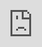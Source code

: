```yaml
---
layout: post
title:  "Как подружить онлайн рекламу с потребителями"
name: "Как онлайн рекламу подружить с потребителями"
description: " "
date:   2019-10-01
last_modified_at: 2019-10-01
categories: мнение
permalink: "/test/"
tags: "управление маркетолог"
image: /images/tizer-58.jpg
keywords: "маркетинг реклама интернет"
---
```


<noindex>
<p>Рекламу в&nbsp;интернете маркетологи преподносят как благо. Просто управлять, легко измерять. Объявления показываются с&nbsp;учетом действий пользователя и&nbsp;поэтому&nbsp;— считается&nbsp;— человек видит только полезную рекламу. Предполагается, все должны быть довольны. Но&nbsp;это не&nbsp;так. </p>
<p>Популярность блокировщиков рекламы растет (<a href="https://bartoshevich.by/mnenie/sem-tendencij-marketinga/#1">данные Adobe и&nbsp;PageFair</a>, <a href="https://adindex.ru/news/researches/2019/09/19/275603.phtml" target="_blank" rel="noopener">данные Deloitte</a>). Система сбора личной информации, которая лежит в&nbsp;основе персонализированной рекламы, не&nbsp;нравится (<a href="https://www.ama.org/marketing-news/reassuring-consumers-on-the-use-of-their-data/" target="_blank" rel="noopener">исследование Ryerson University</a>). Из-за скандалов, связанных с&nbsp;рекламистами, люди стали меньше делиться информацией в&nbsp;сети (<a href="https://marketingland.com/most-consumers-believe-online-privacy-is-impossible-survey-finds-263538" target="_blank" rel="noopener">исследование FigLeaf</a>) и&nbsp;в&nbsp;принципе могут отказаться от&nbsp;участия в&nbsp;маркетинговых активностях, где нужно предоставить сведения о&nbsp;себе. То, что создавалось для роста эффективности интернет-маркетинга, может ее&nbsp;и&nbsp;похоронить. Давайте разбираться, как подружить онлайн рекламу с&nbsp;потребителями. </p>

<nav class="toc">
<ul>
		  <li>
		    <a href="#1">
		      <span class="tocnumber">1 </span>Основания для блокировки рекламы
		    </a>
		  </li>
		  <li class="level2">
		    <a href="#1.1">
		      <span class="tocnumber">1.1 </span>Рекламные сети плодят некачественные сайты
		    </a>
		  </li>
			<li class="level2">
		    <a href="#1.2">
		      <span class="tocnumber">1.2 </span>Реклама в&nbsp;интернете&nbsp;— это система слежки 
		    </a>
		  </li>
		  <li class="level2">
		    <a href="#1.3">
		      <span class="tocnumber">1.3 </span>Рекламные агентства поощряют интернет зависимость
		    </a>
		  </li>
			<li>
			 <a href="#2">
				 <span class="tocnumber">2 </span>Причины не&nbsp;доверять гугл, яндексу, фейсбук и&nbsp;пр. 
			 </a>
		 </li>
		 <li>
			<a href="#3">
				<span class="tocnumber">3 </span>Что делать предприятиям
			</a>
		</li>
</ul>
</nav>



<h2 id="1">Основания для блокировки рекламы </h2>
<p>Есть пользователи, которые убеждены, что блокировать рекламу в&nbsp;интернете необходимо. И&nbsp;вот их&nbsp;основные доводы. </p>

<h3 id="1.1" >Рекламные сети плодят некачественные сайты </h3>
<p>Пользователей завлекают контентом, чтобы показывать рекламные объявления. Хороших статей мало. Авторов, готовых вкладываться в&nbsp;содержание, немного. Но&nbsp;желание получить поток посетителей есть. Что&nbsp;же делают? Например, публикуют непроверенную, а&nbsp;иногда и&nbsp;придуманную информацию на&nbsp;популярные темы.</p>
<p>Одна ситуация, когда вы&nbsp;попробовали приготовить блюда по&nbsp;рецепту из&nbsp;интернета и&nbsp;оказалось, что дозировка в&nbsp;рецепте указана неправильно. Другая&nbsp;— если неправильная информация помещена на&nbsp;ресурсы, касающихся здоровья детей. И&nbsp;при этом владельцев не&nbsp;беспокоит, насколько правдивы сведения, лишь&nbsp;бы читали. </p>
<p>Рекламодатели часто не&nbsp;знают, где будет показано их&nbsp;объявление. Но&nbsp;рекламные площадки могут сознательно выбирать сомнительные порталы из-за высокого трафика (<a href="https://adindex.ru/news/researches/2019/09/23/275673.phtml" target="_blank" rel="noopener">исследование GDI</a>). Тем самым они их&nbsp;спонсируют и&nbsp;развивают. </p>
<div class="with-side">
<p>Если пользователи начнут жестко блокировать онлайн рекламу, поток некачественных ресурсов постепенно сократится. </p>
<div class="side">
<p>Дополнение Firefox для блокировки рекламы&nbsp;— <a href="https://addons.mozilla.org/ru/firefox/addon/ublock-origin/" target="_blank" rel="noopener">uBlock Origin</a></p>
</div></div>

<h3 id="1.2">Реклама в&nbsp;интернете&nbsp;— это система слежки </h3>
<p>Гугл, Фейсбук, Яндекс&nbsp;— я&nbsp;воспринимаю прежде всего как рекламные агентства. Их&nbsp;бизнес-модель предполагает постоянный поиск психологических триггеров, которые увеличивают вероятность клика на&nbsp;объявления. Поэтому агентства собирают всю информацию о&nbsp;пользователях, которую могут достать. Сайты, которые открывали, приложения, которыми пользуетесь, места, которые посетили, лайки, клики, письма, покупки, круг друзей и&nbsp;многое другое&nbsp;— все анализируется и&nbsp;используется для профилирования вас. Агентства знают о&nbsp;вас больше, чем вы&nbsp;сами о&nbsp;себе. </p>

<div class="with-side markedfield">
<p>Представьте, что вы&nbsp;написали письмо и&nbsp;несете его не&nbsp;на&nbsp;почту, а&nbsp;в&nbsp;местное рекламное агентство. Просите отправить по&nbsp;указанному на&nbsp;конверте адресу. Сотрудники агентства соглашаются с&nbsp;одним условием&nbsp;— они прочтут все, что вы&nbsp;написали. И&nbsp;вы&nbsp;«Ну&nbsp;раз здесь такие правила, тогда&nbsp;да, я&nbsp;согласен (согласна)». Глупо? Но&nbsp;так происходит, когда вы&nbsp;регистрируетесь в&nbsp;гмейл или яндекс.почте. </p>
<div class="side">
<p>Почта, которая не&nbsp;шпионит&nbsp;— <a href="https://ref.fm/u21890208" target="_blank" rel="noopener">FastMail</a>, <a href="https://protonmail.com/" target="_blank" rel="noopener">ProtonMail</a>, <a href="https://tutanota.com/ru/" target="_blank" rel="noopener">Tutanota</a></p>
</div></div>
<p></p>
<p><b>Что плохого в&nbsp;сборе информации о&nbsp;пользователях? </b></p>
<p>Вы&nbsp;не&nbsp;контролируете, кто и&nbsp;что знает о&nbsp;вас. Здесь можно рассказать о&nbsp;Cambridge Analytica, но&nbsp;я&nbsp;приведу свежие примеры:</p>
<ul> 
	<li>Специалисты Privacy International выяснили, что <a href="https://privacyinternational.org/long-read/3196/no-bodys-business-mine-how-menstruation-apps-are-sharing-your-data" target="_blank" rel="noopener">Facebook собирает данные приложений для отслеживания менструального цикла</a> и&nbsp;привязывает их&nbsp;к&nbsp;ID&nbsp;пользователей. Пол, настроение, нюансы сексуальной жизни, личные заметки и&nbsp;прочее&nbsp;— все в&nbsp;распоряжении социальной сети. При этом в&nbsp;политике конфиденциальности приложений нет адекватного и&nbsp;понятного объяснения, какая информация собирается и&nbsp;кому передается. </li>
	<li>Исследователи обнаружили, что <a href="https://privacyinternational.org/long-read/3194/privacy-international-study-shows-your-mental-health-sale" target="_blank" rel="noopener">Гугл, Фейсбук и&nbsp;Амазон собирает информацию о&nbsp;прохождении психологических онлайн тестов</a> и&nbsp;— очевидно&nbsp;— привязывает их&nbsp;к&nbsp;рекламному ID&nbsp;пользователя. И&nbsp;это без ведома участников тестирования. </li>
	<li>65% опрошенных американцев понятия не&nbsp;имеют, какие бренды и&nbsp;как используют их&nbsp;личные данные (<a href="https://www.helpnetsecurity.com/2019/07/22/brands-using-consumer-data/" target="_blank" rel="noopener">исследование Acquia</a>). </li>
 </ul>
<p>Роман Джорджа Оруэлла «1984» связывают с&nbsp;описанием тоталитарного общества. В&nbsp;книге люди знают, что в&nbsp;любой момент за&nbsp;ними могут наблюдать. Это пугает автора романа. И&nbsp;это&nbsp;то, что происходит сейчас. Капитализм создает систему, которую описал Оруэлл. Опросы в&nbsp;США и&nbsp;Великобритании уже выявили установку, что <a href="https://marketingland.com/most-consumers-believe-online-privacy-is-impossible-survey-finds-263538" target="_blank" rel="noopener">сохранить приватность в&nbsp;сети невозможно</a>. Люди изначально предполагают, что за&nbsp;ними смотрят, чтобы они ни&nbsp;делали онлайн. </p>


<div class="video"><iframe src="https://embed.ted.com/talks/glenn_greenwald_why_privacy_matters" width="854" height="480" style="position:absolute;left:0;top:0;width:100%;height:100%" frameborder="0" scrolling="no" allowfullscreen></iframe></div>

<p class="videoname"> Гленн Гринвальд рассказывает, почему приватность имеет значение даже для тех, кому нечего скрывать. (англ., русские субтитры) </p>

<div class="with-side">
<p>Результат слежки&nbsp;— не&nbsp;только персонализированные рекламные объявления, но&nbsp;и&nbsp;таргетированная подача информации. Ответ на&nbsp;поисковые запросы формируются в&nbsp;зависимости от&nbsp;того, кто спрашивает. Поисковики предлагают&nbsp;то, что по&nbsp;их&nbsp;мнению понравится пользователю. Глава Совета директоров Google&nbsp;— Эрик Шмидт&nbsp;— такой подход сформулировал так: «Людям будет очень сложно увидеть или приобрести что-то, что так или иначе не&nbsp;было под них подобрано.»</p>
<div class="side">
<p>Поисковая система, которая не&nbsp;отслеживает пользователей&nbsp;— <a href="https://duckduckgo.com/" target="_blank" rel="noopener">DuckDuckGo</a></p>
</div></div>
<p>Возьмем запрос «Лукашенко». У&nbsp;одного на&nbsp;первых местах в&nbsp;поисковой выдаче будут новости Белта, у&nbsp;второго&nbsp;— «Хартии97». Человек даже не&nbsp;поймет, что что-то было вырезано, что он&nbsp;смотрит в&nbsp;кривое зеркало. Следствие&nbsp;— общество разделяется на&nbsp;малые группы, у&nbsp;каждой из&nbsp;которых своя, отличная от&nbsp;других картина мира. Не&nbsp;будет единой коммуникационной платформы. Атеист Белинский и&nbsp;христианин Гоголь находились в&nbsp;одном культурном поле, потому переписка между ними была возможна. Наблюдаю, как люди противоположных взглядов постепенно утрачивают способность к&nbsp;диалогу. </p>

<div class="video"><iframe src="https://embed.ted.com/talks/eli_pariser_beware_online_filter_bubbles" width="854" height="480" style="position:absolute;left:0;top:0;width:100%;height:100%" frameborder="0" scrolling="no" allowfullscreen></iframe></div>


<p class="videoname"> Эли Паризер показывает, насколько губительна практика, когда что кому положено знать решают поисковики. (англ., русские субтитры) </p>
<h3 id="1.3">Рекламные агентства поощряют интернет зависимость</h3>
<p>Гугл, Яндекс, Фейсбук и&nbsp;другие агентства хотят, чтобы человек как можно дольше находился онлайн, чтобы они больше о&nbsp;нем узнавали и&nbsp;показывали больше рекламы. Маркетологи, которые постоянно рекомендуют учитывать ценности пользователя, в&nbsp;данном случае действуют им&nbsp;вопреки. «Пусть человек оставит свои интересы и&nbsp;потребности, но&nbsp;останется с&nbsp;их&nbsp;сервисом». Их&nbsp;цель&nbsp;— создать нечто, что надолго привлечет внимание к&nbsp;дисплею. </p>
<p>Летом 2019 американский сенатор Джош Хоули предложил <a href="https://www.hawley.senate.gov/sites/default/files/2019-07/Social-Media-Addiction-Reduction-Technology-Act.pdf" target="_blank" rel="noopener">законопроект Social Media Addiction Reduction Technology Act (SMART)</a>, в&nbsp;котором потребовал от&nbsp;IT-компаний перестать «эксплуатировать человеческую психологию». По&nbsp;его мнению, IT-компании используют ряд приемов, которые способствуют развитию онлайн зависимости. К&nbsp;таким приемам сенатор отнес:</p>
<ul> 
	<li>невозможность долистать до&nbsp;конца ленту публикаций;</li>
	<li>избыточное количество информации;</li>
	<li>награды за&nbsp;активность и&nbsp;вовлеченность;</li>
	<li>автоматическое воспроизведения музыки и&nbsp;видеороликов.</li>
 </ul>
<p>Поскольку Гугл не&nbsp;убрал автопроизведение в&nbsp;Ютуб, делаю вывод, что законопроект пока не&nbsp;принят. Но&nbsp;обозначенные вопросы практики беспокоят не&nbsp;только сенатора. В&nbsp;качестве примера&nbsp;— выступление Тристана Харриса на&nbsp;TED, где он&nbsp;показывает, как соцсети навязывают пользователю свой график использования интернета. </p>


<div class="video"><iframe src="https://embed.ted.com/talks/tristan_harris_the_manipulative_tricks_tech_companies_use_to_capture_your_attention" width="854" height="480" style="position:absolute;left:0;top:0;width:100%;height:100%" frameborder="0" scrolling="no" allowfullscreen></iframe></div>
<p class="videoname">Тристан Харрис: «Как компании контролируют умы людей» (англ., русские субтитры) </p>


<h2 id="2"> Причины не&nbsp;доверять гугл, яндексу, фейсбук и&nbsp;пр.  </h2>
<p>В&nbsp;долгосрочным периоде от&nbsp;сотрудничества с&nbsp;рекламным агентством (Гугл, Яндекс, Фейсбук и&nbsp;пр.) выигрывает только агентство. О&nbsp;win-win отношениях речь не&nbsp;идет. Агентства напоминают мне казино. Едва&nbsp;ли игрок назовет казино своим партнером. </p>

<div class="with-side markedfield">
<p>Яндекс, например, продает информацию о&nbsp;посетителях сайта конкурентам. Убедитесь самостоятельно. В&nbsp;браузере в&nbsp;режиме «инкогнито» откройте Яндекс.Погоду. В&nbsp;другой вкладке откройте сайт компании Х.&nbsp;Важно: на&nbsp;сайте&nbsp;Х должна быть установлена Яндекс.Метрика, а&nbsp;конкуренты&nbsp;Х должны рекламироваться в&nbsp;Яндексе. Через несколько минут Яндекс поменяет баннеры на&nbsp;первой вкладке на&nbsp;рекламу конкурентов Х. </p>
<p>Представьте, что вы&nbsp;передали аутсорсинговой компании список людей, которые заинтересовались вашей продукцией. Компания&nbsp;же переслала список вашим конкурентам и&nbsp;даже помогла связаться с&nbsp;людьми из&nbsp;списка. Это&nbsp;то, что делает Яндекс. </p>
<div class="side">
<p>Альтернативы Analytics и&nbsp;Метрики&nbsp;— 
	<a href="https://clicky.com/" target="_blank" rel="noopener">clicky.com</a>,
	<a href="https://matomo.org/" target="_blank" rel="noopener">matomo.org</a> 
</p>
</div></div>
<p></p>
<p>Рекламным онлайн агентствам удалось навязать свое понимание маркетинга. Вместо развития бренда компании начинают играть в&nbsp;«No&nbsp;name». Например, я&nbsp;консультант по&nbsp;маркетингу. И&nbsp;мне советуют по&nbsp;этому запросу рекламироваться. Т.е. стать и&nbsp;развиваться как «No&nbsp;name». Я&nbsp;же вижу задачу, чтобы человек набирал в&nbsp;поиске не&nbsp;«консультант по&nbsp;маркетингу», а&nbsp;«что думает Дмитрий Бартошевич по&nbsp;вопросу такому-то».</p>
<p>Но&nbsp;допустим, я&nbsp;принимаю правила игры. Пока цена рекламы меньше прибыли, привлеченной от&nbsp;новых клиентов, буду продолжать платить за&nbsp;объявления. Представим, появляется еще десять игроков и&nbsp;мы&nbsp;начинаем конкурировать за&nbsp;рекламные места. В&nbsp;ходе аукциона стоимость размещения растет. Наступит момент, когда для кого-то прибыль окажется меньше стоимости рекламы, и&nbsp;они откажутся от&nbsp;контекста. Количество игроков уменьшится&nbsp;— стоимость рекламы снизится. Весь этот процесс может сопровождаться десятками выступлений, на&nbsp;которых расскажут про танцы с&nbsp;бубном над рекламными задачами. По&nbsp;факту&nbsp;же&nbsp;— зарабатывает рекламное агентство, а&nbsp;остальные инвестируют в&nbsp;то, чтобы и&nbsp;дальше присутствовать на&nbsp;рынке «No&nbsp;name».</p>
<p>Стремление быть представленным в&nbsp;интернете стало автономным и&nbsp;воспринимается компаниями как конечная самодостаточная цель. «Но&nbsp;зачем я&nbsp;клиенту в&nbsp;сети?» «Зачем пользователю заходить на&nbsp;мой сайт, отказываясь от&nbsp;других online и&nbsp;offline альтернатив?» Маркетологи&nbsp;же обсуждают не&nbsp;это, а&nbsp;новые алгоритмы поисковых систем и&nbsp;изменения в&nbsp;рекламных кабинетах. Преследуя свои цели, рекламные агентства задают повестку дня и&nbsp;правила игры. И&nbsp;это не&nbsp;всегда в&nbsp;интересах предприятий и&nbsp;их&nbsp;клиентов. </p>


<h2 id="3">Что делать предприятиям </h2>
<p>Общее, что объединяет перечисленные выше недостатки онлайн рекламы,&nbsp;— недоверие пользователей. Большинство людей не&nbsp;стремятся к&nbsp;100% анонимности, не&nbsp;бегут и&nbsp;не&nbsp;скрываются. Однако, их&nbsp;не&nbsp;устраивает ситуация, когда сведения о&nbsp;частной жизни используют «в&nbsp;темную». Задача сейчас&nbsp;— вернуть доверие. </p>
<p>Несколько идей, как начать исправлять ситуацию: </p>
<ul> 
	<li>Уменьшайте перечень сведений о&nbsp;клиентах, которые вы&nbsp;собираете. Просите предоставить только ту&nbsp;информацию, без которой качество вашей работы существенно снижается.</li>
	<li>Ограничьте объем информации, которую вы&nbsp;передаете другим. Не&nbsp;нужно без разбора ставить на&nbsp;сайт трекеры рекламных компаний. Лично я&nbsp;отказался от&nbsp;Метрики и&nbsp;Analytics и&nbsp;не&nbsp;помогаю агентствам шпионить за&nbsp;читателями <a href="https://bartoshevich.by/blog/">блога</a>. </li>
	<li>Напишите политику конфиденциальности человеческим языком: какие сведения вы&nbsp;собираете, с&nbsp;какой целью, как будете с&nbsp;ними обходиться, и&nbsp;— главное&nbsp;— в&nbsp;чем выгода для клиентов предоставлять вам запрашиваемую информацию. </li>
	<li>Не&nbsp;подменяйте маркетинг рекламой в&nbsp;интернете. Реклама не&nbsp;тождественна маркетингу и&nbsp;уж&nbsp;точно маркетинг не&nbsp;начинается с&nbsp;рекламы. </li>
	<li>Рекламная активность в&nbsp;интернете должна подчиняться мета-цели&nbsp;— вызвать доверие. Важно не&nbsp;продать с&nbsp;первой попытки, не&nbsp;бросаться на&nbsp;потенциального клиента шквалом объявлений, а&nbsp;— как в&nbsp;свое время выразился Сет Годин&nbsp;— заслужить разрешение на&nbsp;продолжение коммуникации. </li>
 </ul>

</noindex>